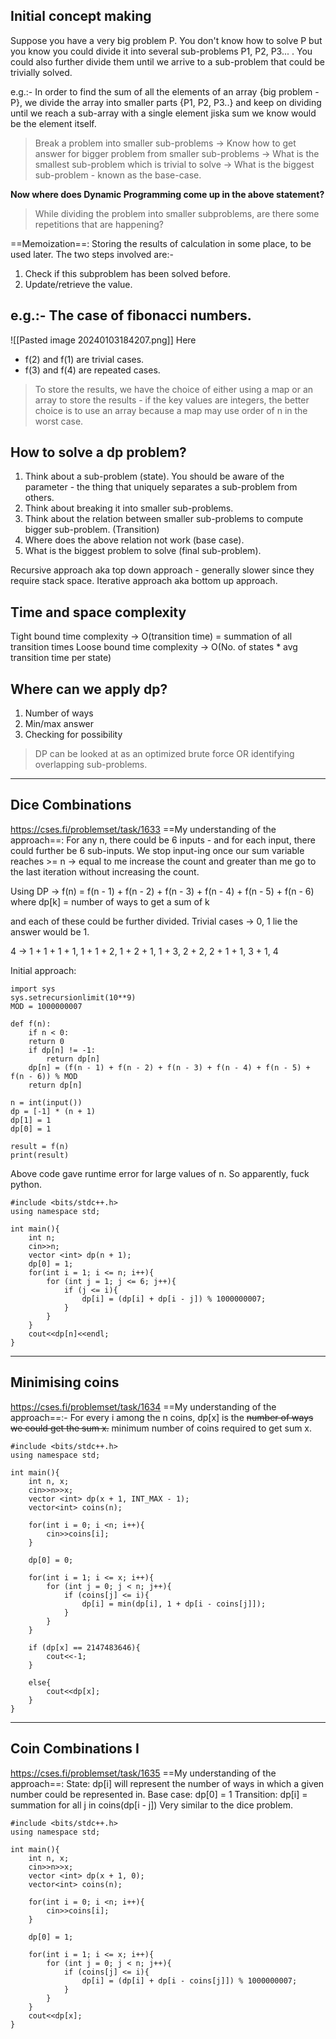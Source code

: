 ## **Initial concept making**
Suppose you have a very big problem P. You don't know how to solve P but you know you could divide it into several sub-problems P1, P2, P3... . You could also further divide them until we arrive to a sub-problem that could be trivially solved. 

e.g.:- In order to find the sum of all the elements of an array {big problem - P}, we divide the array into smaller parts {P1, P2, P3..} and keep on dividing until we reach a sub-array with a single element jiska sum we know would be the element itself. 

> Break a problem into smaller sub-problems -> Know how to get answer for bigger problem from smaller sub-problems -> What is the smallest sub-problem which is trivial to solve -> What is the biggest sub-problem - known as the base-case. 

**Now where does Dynamic Programming come up in the above statement?**
> While dividing the problem into smaller subproblems, are there some repetitions that are happening?

==Memoization==: Storing the results of calculation in some place, to be used later. 
The two steps involved are:- 
1. Check if this subproblem has been solved before. 
2. Update/retrieve the value. 

## e.g.:- The case of fibonacci numbers. 

![[Pasted image 20240103184207.png]]
Here
* f(2) and f(1) are trivial cases.
* f(3) and f(4) are repeated cases. 

> To store the results, we have the choice of either using a map or an array to store the results -  if the key values are integers, the better choice is to use an array because a map may use order of n in the worst case.  

## How to solve a dp problem?
1. Think about a sub-problem (state). You should be aware of the parameter - the thing that uniquely separates a sub-problem from others. 
2. Think about breaking it into smaller sub-problems. 
3. Think about the relation between smaller sub-problems to compute bigger sub-problem. (Transition)
4. Where does the above relation not work (base case).
5. What is the biggest problem to solve (final sub-problem). 

Recursive approach aka top down approach - generally slower since they require stack space. 
Iterative approach aka bottom up approach. 

## Time and space complexity 
Tight bound time complexity -> O(transition time) = summation of all transition times
Loose bound time complexity -> O(No. of states * avg transition time per state)

## Where can we apply dp?
1. Number of ways
2. Min/max answer 
3. Checking for possibility 

> DP can be looked at as an optimized brute force OR identifying overlapping sub-problems. 

---
## Dice Combinations 
https://cses.fi/problemset/task/1633
==My understanding of the approach==: For any n, there could be 6 inputs - and for each input, there could further be 6 sub-inputs. 
We stop input-ing once our sum variable reaches >= n -> equal to me increase the count and greater than me go to the last iteration without increasing the count. 

Using DP -> f(n) = f(n - 1) + f(n - 2) + f(n - 3) + f(n - 4) + f(n - 5) + f(n - 6)
where dp[k] = number of ways to get a sum of k 

and each of these could be further divided. 
Trivial cases -> 0, 1 lie the answer would be 1. 

4 -> 1 + 1 + 1 + 1, 1 + 1 + 2, 1 + 2 + 1, 1 + 3, 2 + 2, 2 + 1 + 1, 3 + 1, 4

Initial approach:
```
import sys
sys.setrecursionlimit(10**9)
MOD = 1000000007

def f(n):
	if n < 0:
	return 0
	if dp[n] != -1:
		return dp[n]
	dp[n] = (f(n - 1) + f(n - 2) + f(n - 3) + f(n - 4) + f(n - 5) + f(n - 6)) % MOD
	return dp[n]

n = int(input())
dp = [-1] * (n + 1)
dp[1] = 1
dp[0] = 1

result = f(n)
print(result)
```
Above code gave runtime error for large values of n. 
So apparently, fuck python. 

```
#include <bits/stdc++.h>
using namespace std;

int main(){
	int n;
	cin>>n;
	vector <int> dp(n + 1);
	dp[0] = 1;
	for(int i = 1; i <= n; i++){
		for (int j = 1; j <= 6; j++){
			if (j <= i){
				dp[i] = (dp[i] + dp[i - j]) % 1000000007;
			}
		}
	}
	cout<<dp[n]<<endl;
}
```

---
## Minimising coins
https://cses.fi/problemset/task/1634
==My understanding of the approach==:- For every i among the n coins, dp[x] is the ~~number of ways we could get the sum x.~~ minimum number of coins required to get sum x.

```
#include <bits/stdc++.h>
using namespace std;

int main(){
	int n, x;
	cin>>n>>x;
	vector <int> dp(x + 1, INT_MAX - 1);
	vector<int> coins(n);
	
	for(int i = 0; i <n; i++){
		cin>>coins[i];
	}
	
	dp[0] = 0;
	
	for(int i = 1; i <= x; i++){
		for (int j = 0; j < n; j++){
			if (coins[j] <= i){
				dp[i] = min(dp[i], 1 + dp[i - coins[j]]);
			}
		}
	}
	
	if (dp[x] == 2147483646){
		cout<<-1;
	}
	
	else{
		cout<<dp[x];
	}
}
```

---
## Coin Combinations I
https://cses.fi/problemset/task/1635
==My understanding of the approach==: 
State: dp[i] will represent the number of ways in which a given number could be represented in. 
Base case: dp[0] = 1
Transition: dp[i] = summation for all j in coins(dp[i - j])
Very similar to the dice problem. 

```
#include <bits/stdc++.h>
using namespace std;

int main(){
	int n, x;
	cin>>n>>x;
	vector <int> dp(x + 1, 0);
	vector<int> coins(n);
	
	for(int i = 0; i <n; i++){
		cin>>coins[i];
	}
	
	dp[0] = 1;
	
	for(int i = 1; i <= x; i++){
		for (int j = 0; j < n; j++){
			if (coins[j] <= i){
				dp[i] = (dp[i] + dp[i - coins[j]]) % 1000000007;
			}
		}
	}
	cout<<dp[x];
}
```

